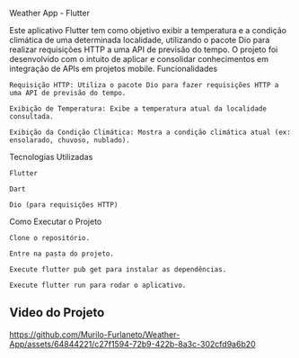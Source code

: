 Weather App - Flutter

Este aplicativo Flutter tem como objetivo exibir a temperatura e a condição climática de uma determinada localidade, utilizando o pacote Dio para realizar requisições HTTP a uma API de previsão do tempo. O projeto foi desenvolvido com o intuito de aplicar e consolidar conhecimentos em integração de APIs em projetos mobile.
Funcionalidades

    Requisição HTTP: Utiliza o pacote Dio para fazer requisições HTTP a uma API de previsão do tempo.

    Exibição de Temperatura: Exibe a temperatura atual da localidade consultada.

    Exibição da Condição Climática: Mostra a condição climática atual (ex: ensolarado, chuvoso, nublado).

Tecnologias Utilizadas

    Flutter

    Dart

    Dio (para requisições HTTP)

Como Executar o Projeto

    Clone o repositório.

    Entre na pasta do projeto.

    Execute flutter pub get para instalar as dependências.

    Execute flutter run para rodar o aplicativo.


## Video do Projeto



https://github.com/Murilo-Furlaneto/Weather-App/assets/64844221/c27f1594-72b9-422b-8a3c-302cfd9a6b20

